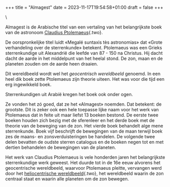 +++
title = "Almagest"
date = 2023-11-17T19:54:58+01:00
draft = false
+++

\

Almagest is de Arabische titel van een vertaling van het belangrijkste
boek van de astronoom [Claudius Ptolemaeus](ptolemaeus.html){.two}.

De oorspronkelijke titel luidt «Megalé suntaxis tès astronomias» dat
«Grote verhandeling over de sterrenkunde» betekent. Ptolemaeus was een
Grieks sterrenkundige uit Alexandrië die leefde van 87 - 150 na
Christus. Hij dacht dacht de aarde in het middelpunt van het heelal
stond. De zon, maan en de planeten zouden om de aarde heen draaien.

Dit wereldbeeld wordt wel het *geocentrisch wereldbeeld* genoemd. In een
heel dik boek zette Ptolemaeus zijn theorie uiteen. Het was voor die
tijd een erg ingewikkeld boek.

Sterrenkundigen uit Arabië kregen het boek ook onder ogen.

Ze vonden het zó goed, dat ze het «Almagest» noemden. Dat betekent: de
grootste. Dit is zeker ook een hele toepasse lijke naam voor het werk
van Ptolemaeus dat in feite uit maar liefst 13 boeken bestond. De eerste
twee boeken houden zich bezig met de sferenleer en het derde boek met de
theorie van de beweging van de zon. Het vierde boek behandelt alge mene
sterrenkunde. Boek vijf beschrijft de bewegingen van de maan terwijl
boek zes de maans- en zonsverduisteringen be handelen. De volgende twee
delen bevatten de oudste sterren catalogus en de boeken negen tot en met
dertien behandelen de bewegingen van de planeten.

Het werk van Claudius Ptolemaeus is vele honderden jaren het
belangrijkste sterrenkundige werk geweest. Het duurde tot in de 16e eeuw
alvorens het geocentrische wereldbeeld, waarvoor Ptolemaeus pleitte,
vervangen werd door het [heliocentrische
wereldbeeld](heliocentrisch.html){.two}, het wereldbeeld waarin de zon
centraal staat en waarin alle planeten om de zon bewegen.
